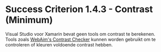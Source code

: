 # Success Criterion 1.4.3 - Contrast (Minimum)

Visual Studio voor Xamarin bevat geen tools om contrast te berekenen. Tools zoals [WebAim's Contrast Checker](https://webaim.org/resources/contrastchecker/) kunnen worden gebruikt om te controleren of kleuren voldoende contrast hebben.
